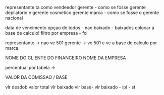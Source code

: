 representante ta como vendeedor
gerente - como se fosse gerente depilatorio e gerente cosmetico
gerente marca - como se fosse o gerente nacional


data de vencimento
opçao de todos - nao baixado - baixados
colocar a base de calculo!
filtro por empresa - foi


representante -> nao ve 501
gerente -> ve 501 e ve a base de calculo por marca


NOME DO CLIENTE DO FINANCEIRO
NOME DA EMPRESA


percentual por tabela -> 

VALOR DA COMISSAO / BASE

vlr desdob valor total
vlr baixado
vlr base- vlr baixado - ipi - st